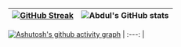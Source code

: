 

</div>

  
[![GitHub Streak](https://github-readme-streak-stats.herokuapp.com?user=lucysoraire&theme=radical&locale=en&background=FF5301&ring=F7A8DB&fire=F7A8DB&currStreakNum=F7A8DB&currStreakLabel=F7A8DB&sideNums=F7A8DB&stroke=F7A8DB&sideLabels=F7A8DB&dates=F7A8DB&hide_border=true)](https://git.io/streak-stats)|![Abdul's GitHub stats](https://github-readme-stats.vercel.app/api?username=lucysoraire&show_icons=true&locale=en&theme=react&bg_color=FD00B2&title_color=FF9248&text_color=FF9248&icon_color=FF9248) |
| :---: | :---: |

[![Ashutosh's github activity graph](https://github-readme-activity-graph.vercel.app/graph?username=lucysoraire&locale=en&bg_color=F7A8DB&area=true&title_color=FF1A1A&custom_title=Contribution%20Graph&color=FF1A1A&hide_border=true&line=FF1A1A&point=FF1A1A&area_color=FF1A1A)](https://github.com/lucysoraire/github-readme-activity-graph)
| :---: |
